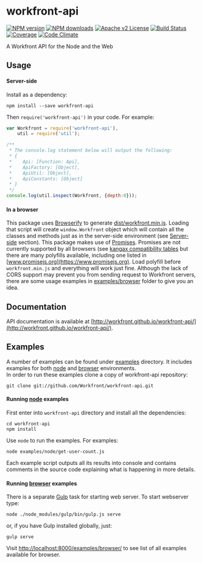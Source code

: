 # workfront-api
[![NPM version][npm-version-image]][npm-url] [![NPM downloads][npm-downloads-image]][npm-url] [![Apache v2 License][license-image]][license-url] [![Build Status][travis-image]][travis-url] [![Coverage][coveralls-image]][coveralls-url] [![Code Climate][code-climate-image]][code-climate-url]

A Workfront API for the Node and the Web


## Usage

#### Server-side

Install as a dependency:
	
    npm install --save workfront-api
	
Then `require('workfront-api')` in your code. For example:
```javascript
var Workfront = require('workfront-api'),
	util = require('util');

/**
 * The console.log statement below will output the following:
 * { 
 *    Api: [Function: Api],
 *    ApiFactory: [Object],
 *    ApiUtil: [Object],
 *    ApiConstants: [Object] 
 * }
 */
console.log(util.inspect(Workfront, {depth:0}));
```

#### In a browser

This package uses [Browserify](http://browserify.org) to generate [dist/workfront.min.js](dist/workfront.min.js). Loading that script will create `window.Workfront` object which will contain all the classes and methods just as in the server-side environment (see [Server-side](#server-side) section).
This package makes use of [Promises](https://www.promisejs.org). Promises are not currently supported by all browsers (see [kangax compatibility tables](http://kangax.github.io/compat-table/es6/#Promise) but there are many polyfills available, including one listed in [www.promisejs.org](https://www.promisejs.org). Load polyfill before `workfront.min.js` and everything will work just fine.
Although the lack of CORS support may prevent you from sending request to Workfront servers, there are some usage examples in [examples/browser](examples/browser) folder to give you an idea.


## Documentation

API documentation is available at [http://workfront.github.io/workfront-api/](http://workfront.github.io/workfront-api/).


## Examples

A number of examples can be found under [examples](examples) directory. It includes examples for both [node](examples/node) and [browser](examples/browser) environments.  
In order to run these examples clone a copy of workfront-api repository:

    git clone git://github.com/Workfront/workfront-api.git

#### Running [node](examples/node) examples

First enter into `workfront-api` directory and install all the dependencies:

    cd workfront-api
    npm install

Use `node` to run the examples. For examples:

    node examples/node/get-user-count.js

Each example script outputs all its results into console and contains comments in the source code explaining what is happening in more details.

#### Running [browser](examples/browser) examples

There is a separate [Gulp](http://gulpjs.com) task for starting web server.
To start webserver type:

    node ./node_modules/gulp/bin/gulp.js serve

or, if you have Gulp installed globally, just:

    gulp serve

Visit [http://localhost:8000/examples/browser/](http://localhost:8000/examples/browser/) to see list of all examples available for browser.


[license-image]: http://img.shields.io/badge/license-APv2-blue.svg?style=flat
[license-url]: LICENSE

[npm-url]: https://www.npmjs.org/package/workfront-api
[npm-version-image]: https://img.shields.io/npm/v/workfront-api.svg?style=flat
[npm-downloads-image]: https://img.shields.io/npm/dm/workfront-api.svg?style=flat

[travis-url]: https://travis-ci.org/Workfront/workfront-api
[travis-image]: https://img.shields.io/travis/Workfront/workfront-api.svg?style=flat

[coveralls-url]: https://coveralls.io/r/Workfront/workfront-api
[coveralls-image]: https://img.shields.io/coveralls/Workfront/workfront-api.svg?style=flat

[code-climate-url]: https://codeclimate.com/github/Workfront/workfront-api
[code-climate-image]: https://img.shields.io/codeclimate/github/Workfront/workfront-api.svg?style=flat

